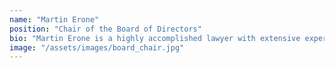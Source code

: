 ```yaml
---
name: "Martin Erone"
position: "Chair of the Board of Directors"
bio: "Martin Erone is a highly accomplished lawyer with extensive expertise in law. With legal qualifications from Uganda and the United Kingdom and over 25 years of experience, Martin is a Partner at Kampala Associated Advocates (KAA), leading the Energy and Infrastructure desk. He is deeply dedicated to community service and has actively participated in various philanthropic endeavours. He is Chairman of the Board for Justice Livelihood and Health (JLH). He has provided his valuable expertise to organisations such as Watoto Child Care Ministry and the Uganda Christian Lawyers Fraternity Board. His unwavering commitment to these causes serves as a trustworthy source of inspiration. Martin is deeply committed to addressing social and economic justice issues and actively advocates for the underprivileged and marginalised through various charitable initiatives."
image: "/assets/images/board_chair.jpg"
---
```

